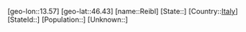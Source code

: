 ﻿---
location: [46.43,13.57]
type: City
tags:
- geo/City


SpocWebEntityId: 33680
isDeleted: false
confidential: public

---
[geo-lon::13.57]
[geo-lat::46.43]
[name::Reibl]
[State::]
[Country::[Italy](geo/Continent/Europe/Italy.md)]
[StateId::]
[Population::]
[Unknown::]

